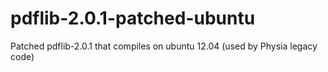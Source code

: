 pdflib-2.0.1-patched-ubuntu
===========================

Patched pdflib-2.0.1 that compiles on ubuntu 12.04 (used by Physia legacy code)